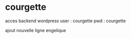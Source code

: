 # courgette

acces backend wordpress
user : courgette
pwd : courgette

ajout nouvelle ligne engelique
